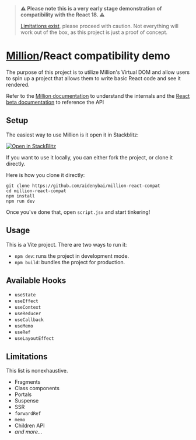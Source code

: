 > **⚠️ Please note this is a very early stage demonstration of compatibility with the React 18. ⚠️**
>
> [Limitations exist](#limitations), please proceed with caution. Not everything will work out of the box, as this project is just a proof of concept.

# [Million](https://github.com/aidenybai/million)/React compatibility demo

The purpose of this project is to utilize Million's Virtual DOM and allow users to spin up a project that allows them to write basic React code and see it rendered.

Refer to the [Million documentation](https://millionjs.org) to understand the internals and the [React beta documentation](https://beta.reactjs.org/apis) to reference the API

## Setup

The easiest way to use Million is it open it in Stackblitz:

[![Open in StackBlitz](https://developer.stackblitz.com/img/open_in_stackblitz.svg)](https://stackblitz.com/github/aidenybai/million-react-compat)


If you want to use it locally, you can either fork the project, or clone it directly.

Here is how you clone it directly:

```
git clone https://github.com/aidenybai/million-react-compat
cd million-react-compat
npm install
npm run dev
```

Once you've done that, open `script.jsx` and start tinkering!

## Usage

This is a Vite project. There are two ways to run it:

- `npm dev`: runs the project in development mode.
- `npm build`: bundles the project for production.

## Available Hooks

- `useState`
- `useEffect`
- `useContext`
- `useReducer`
- `useCallback`
- `useMemo`
- `useRef`
- `useLayoutEffect`

## Limitations

This list is nonexhaustive.

- Fragments
- Class components
- Portals
- Suspense
- SSR
- `forwardRef`
- `memo`
- Children API
- _and more..._